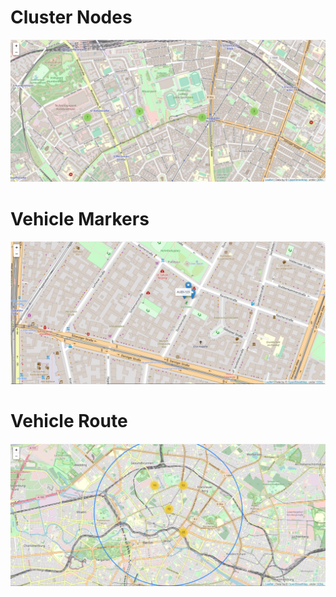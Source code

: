 # Cluster Nodes #

![Alt text](/D2D_Vehicle_Location_Tracker/src/screenshots/cluster_nodes.jpg?raw=true "Cluster Map")


# Vehicle Markers #

![Alt text](/D2D_Vehicle_Location_Tracker/src/screenshots/vehicle_marker.jpg?raw=true "Cluster Map")

# Vehicle Route #

![Alt text](/D2D_Vehicle_Location_Tracker/src/screenshots/vehicle_nodes.jpg?raw=true "Cluster Map")
